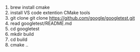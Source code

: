 1. brew install cmake  
2. install VS code extention CMake tools  
3. git clone git clone https://github.com/google/googletest.git
4. read googletest/README.md
5. cd googletest
6. mkdir build
7. cd build
8. cmake ..
